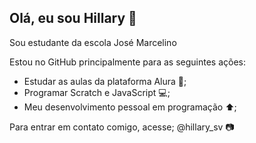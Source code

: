 ## Olá, eu sou Hillary 🖤
Sou estudante da escola José Marcelino

Estou no GitHub principalmente para as seguintes ações:
- Estudar as aulas da plataforma Alura 📝;
- Programar Scratch e JavaScript 💻;
- Meu desenvolvimento pessoal em programação ⬆️;

 Para entrar em contato comigo, acesse;
 @hillary_sv 📷
